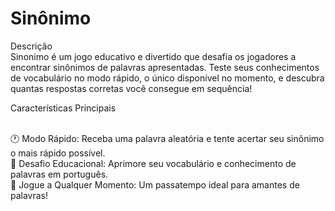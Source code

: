 # Sinônimo

Descrição <br>
Sinonimo é um jogo educativo e divertido que desafia os jogadores a encontrar sinônimos de palavras apresentadas. Teste seus conhecimentos de vocabulário no modo rápido, o único disponível no momento, e descubra quantas respostas corretas você consegue em sequência! <br>

Características Principais<br><br>

🕐 Modo Rápido: Receba uma palavra aleatória e tente acertar seu sinônimo o mais rápido possível. <br>
🧠 Desafio Educacional: Aprimore seu vocabulário e conhecimento de palavras em português.<br>
🎉 Jogue a Qualquer Momento: Um passatempo ideal para amantes de palavras!<br>
